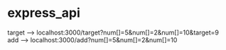 # express_api

target --> localhost:3000/target?num[]=5&num[]=2&num[]=10&target=9
add --> localhost:3000/add?num[]=5&num[]=2&num[]=10
